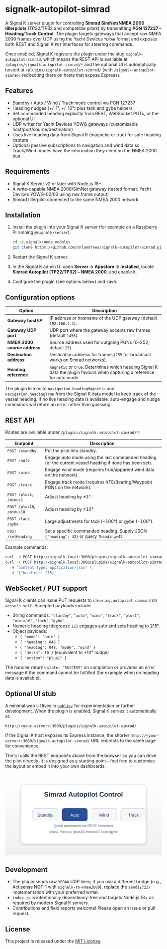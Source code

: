 # signalk-autopilot-simrad

A Signal K server plugin for controlling **Simrad SimNet/NMEA 2000 tillerpilots** (TP22/TP32 and compatible pilots) by transmitting **PGN 127237 – Heading/Track Control**. The plugin targets gateways that accept raw NMEA 2000 frames over UDP using the Yacht Devices `YDRAW` format and exposes both REST and Signal K `PUT` interfaces for steering commands.

Once enabled, Signal K registers the plugin under the slug `signalk-autopilot-simrad`, which means the REST API is available at `/plugins/signalk-autopilot-simrad/*` and the optional UI is automatically hosted at `/plugins/signalk-autopilot-simrad/` (with `/signalk-autopilot-simrad/` redirecting there on hosts that expose Express).

## Features

- Standby / Auto / Wind / Track mode control via PGN 127237
- Heading nudges (+/-1°, +/-10°) plus tack and gybe helpers
- Set commanded heading explicitly from REST, WebSocket PUTs, or the optional UI
- UDP writer for Yacht Devices YDWG gateways (customisable host/port/source/destination)
- Uses live heading data from Signal K (magnetic or true) for safe heading capture
- Optional passive subscriptions to navigation and wind data so Track/Wind modes have the information they need on the NMEA 2000 bus

## Requirements

- Signal K Server v2 or later with Node.js 18+
- A write-capable NMEA 2000/SimNet gateway (tested format: Yacht Devices YDWG-02/03 using raw frame output)
- Simrad tillerpilot connected to the same NMEA 2000 network

## Installation

1. Install the plugin into your Signal K server (for example on a Raspberry Pi running `@signalk/server`):

   ```sh
   cd ~/.signalk/node_modules
   git clone https://github.com/shlandrews/signalk-autopilot-simrad.git
   ```

2. Restart the Signal K server.
3. In the Signal K admin UI open **Server → Appstore → Installed**, locate **Simrad Autopilot (TP22/TP32) – NMEA 2000**, and enable it.
4. Configure the plugin (see options below) and save.

## Configuration options

| Option | Description |
| --- | --- |
| **Gateway host/IP** | IP address or hostname of the UDP gateway (default `192.168.4.1`). |
| **Gateway UDP port** | UDP port where the gateway accepts raw frames (default `1456`). |
| **NMEA 2000 source address** | Source address used for outgoing PGNs (0–252, default `25`). |
| **Destination address** | Destination address for frames (`255` for broadcast works on Simrad networks). |
| **Heading reference** | `magnetic` or `true`. Determines which heading Signal K data the plugin favours when capturing a reference for auto mode. |

The plugin listens to `navigation.headingMagnetic` and `navigation.headingTrue` from the Signal K data model to keep track of the vessel heading. If no live heading data is available, auto-engage and nudge commands will return an error rather than guessing.

## REST API

Routes are available under `/plugins/signalk-autopilot-simrad/*`:

| Endpoint | Description |
| --- | --- |
| `POST /standby` | Put the pilot into standby. |
| `POST /auto` | Engage auto mode using the last commanded heading (or the current vessel heading if none has been set). |
| `POST /wind` | Engage wind mode (requires true/apparent wind data on the network). |
| `POST /track` | Engage track mode (requires XTE/Bearing/Waypoint PGNs on the network). |
| `POST /plus1`, `/minus1` | Adjust heading by ±1°. |
| `POST /plus10`, `/minus10` | Adjust heading by ±10°. |
| `POST /tack`, `/gybe` | Large adjustments for tack (+100°) or gybe (-100°). |
| `POST /setHeading` | Set a specific commanded heading. Supply JSON `{"heading": 42}` or query `?heading=42`. |

Example commands:

```sh
curl -X POST http://signalk.local:3000/plugins/signalk-autopilot-simrad/auto
curl -X POST http://signalk.local:3000/plugins/signalk-autopilot-simrad/setHeading \
  -H 'Content-Type: application/json' \
  -d '{"heading": 215}'
```

## WebSocket / PUT support

Signal K clients can issue PUT requests to `steering.autopilot.command` on `vessels.self`. Accepted payloads include:

- String commands: `"standby"`, `"auto"`, `"wind"`, `"track"`, `"plus1"`, `"minus10"`, `"tack"`, `"gybe"`.
- Numeric heading (degrees): `215` engages auto and sets heading to 215°.
- Object payloads:
  - `{ "mode": "auto" }`
  - `{ "heading": 048 }`
  - `{ "heading": 048, "mode": "wind" }`
  - `{ "delta": 10 }` (equivalent to +10° nudge)
  - `{ "action": "plus1" }`

The handler returns `state: "SUCCESS"` on completion or provides an error message if the command cannot be fulfilled (for example when no heading data is available).

## Optional UI stub

A minimal web UI lives in [`public/`](public/) for experimentation or further development. When the plugin is enabled, Signal K serves it automatically at:

```
http://<your-server>:3000/plugins/signalk-autopilot-simrad/
```

If the Signal K host exposes its Express instance, the shorter `http://<your-server>:3000/signalk-autopilot-simrad/` URL redirects to the same page for convenience.

The UI calls the REST endpoints above from the browser so you can drive the pilot directly. It is designed as a starting point—feel free to customise the layout or embed it into your own dashboards.

![Simrad autopilot UI preview showing four primary buttons](public/ui-preview.svg)

## Development

- The plugin sends raw `YDRAW` UDP lines; if you use a different bridge (e.g., Actisense NGT-1 with `signalk-to-nmea2000`), replace the `send127237` implementation with your preferred writer.
- `index.js` is intentionally dependency-free and targets Node.js 18+ as required by modern Signal K servers.
- Contributions and field reports welcome! Please open an issue or pull request.

## License

This project is released under the [MIT License](LICENSE).
